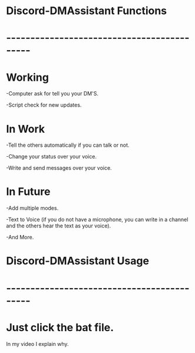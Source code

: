 # Discord-DMAssistant Functions
# -------------------------------------------

# Working

-Computer ask for tell you your DM'S.

-Script check for new updates.

# In Work

-Tell the others automatically if you can talk or not. 

-Change your status over your voice.

-Write and send messages over your voice.

# In Future

-Add multiple modes.

-Text to Voice (if you do not have a microphone, you can write in a channel and the others hear the text as your voice).

-And More.

# Discord-DMAssistant Usage
# -------------------------------------------

# Just click the bat file.
  In my video I explain why.
  
